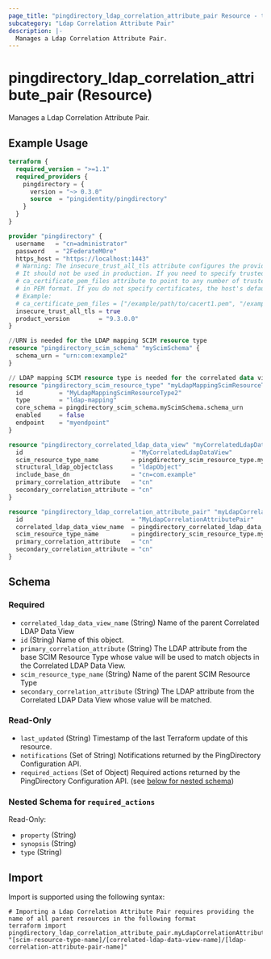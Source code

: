 ```yaml
---
page_title: "pingdirectory_ldap_correlation_attribute_pair Resource - terraform-provider-pingdirectory"
subcategory: "Ldap Correlation Attribute Pair"
description: |-
  Manages a Ldap Correlation Attribute Pair.
---
```


# pingdirectory_ldap_correlation_attribute_pair (Resource)

Manages a Ldap Correlation Attribute Pair.

## Example Usage

```terraform
terraform {
  required_version = ">=1.1"
  required_providers {
    pingdirectory = {
      version = "~> 0.3.0"
      source  = "pingidentity/pingdirectory"
    }
  }
}

provider "pingdirectory" {
  username   = "cn=administrator"
  password   = "2FederateM0re"
  https_host = "https://localhost:1443"
  # Warning: The insecure_trust_all_tls attribute configures the provider to trust any certificate presented by the PingDirectory server.
  # It should not be used in production. If you need to specify trusted CA certificates, use the
  # ca_certificate_pem_files attribute to point to any number of trusted CA certificate files
  # in PEM format. If you do not specify certificates, the host's default root CA set will be used.
  # Example:
  # ca_certificate_pem_files = ["/example/path/to/cacert1.pem", "/example/path/to/cacert2.pem"]
  insecure_trust_all_tls = true
  product_version        = "9.3.0.0"
}

//URN is needed for the LDAP mapping SCIM resource type
resource "pingdirectory_scim_schema" "myScimSchema" {
  schema_urn = "urn:com:example2"
}

// LDAP mapping SCIM resource type is needed for the correlated data view resource
resource "pingdirectory_scim_resource_type" "myLdapMappingScimResourceType" {
  id          = "MyLdapMappingScimResourceType2"
  type        = "ldap-mapping"
  core_schema = pingdirectory_scim_schema.myScimSchema.schema_urn
  enabled     = false
  endpoint    = "myendpoint"
}

resource "pingdirectory_correlated_ldap_data_view" "myCorrelatedLdapDataView" {
  id                              = "MyCorrelatedLdapDataView"
  scim_resource_type_name         = pingdirectory_scim_resource_type.myLdapMappingScimResourceType.id
  structural_ldap_objectclass     = "ldapObject"
  include_base_dn                 = "cn=com.example"
  primary_correlation_attribute   = "cn"
  secondary_correlation_attribute = "cn"
}

resource "pingdirectory_ldap_correlation_attribute_pair" "myLdapCorrelationAttributePair" {
  id                              = "MyLdapCorrelationAttributePair"
  correlated_ldap_data_view_name  = pingdirectory_correlated_ldap_data_view.myCorrelatedLdapDataView.id
  scim_resource_type_name         = pingdirectory_scim_resource_type.myLdapMappingScimResourceType.id
  primary_correlation_attribute   = "cn"
  secondary_correlation_attribute = "cn"
}
```

<!-- schema generated by tfplugindocs -->
## Schema

### Required

- `correlated_ldap_data_view_name` (String) Name of the parent Correlated LDAP Data View
- `id` (String) Name of this object.
- `primary_correlation_attribute` (String) The LDAP attribute from the base SCIM Resource Type whose value will be used to match objects in the Correlated LDAP Data View.
- `scim_resource_type_name` (String) Name of the parent SCIM Resource Type
- `secondary_correlation_attribute` (String) The LDAP attribute from the Correlated LDAP Data View whose value will be matched.

### Read-Only

- `last_updated` (String) Timestamp of the last Terraform update of this resource.
- `notifications` (Set of String) Notifications returned by the PingDirectory Configuration API.
- `required_actions` (Set of Object) Required actions returned by the PingDirectory Configuration API. (see [below for nested schema](#nestedatt--required_actions))

<a id="nestedatt--required_actions"></a>
### Nested Schema for `required_actions`

Read-Only:

- `property` (String)
- `synopsis` (String)
- `type` (String)

## Import

Import is supported using the following syntax:

```shell
# Importing a Ldap Correlation Attribute Pair requires providing the name of all parent resources in the following format
terraform import pingdirectory_ldap_correlation_attribute_pair.myLdapCorrelationAttributePair "[scim-resource-type-name]/[correlated-ldap-data-view-name]/[ldap-correlation-attribute-pair-name]"
```

